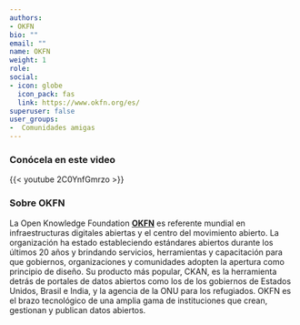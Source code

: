 ```yaml
---
authors:
- OKFN
bio: ""
email: ""
name: OKFN
weight: 1
role: 
social:
- icon: globe
  icon_pack: fas
  link: https://www.okfn.org/es/
superuser: false
user_groups:
-  Comunidades amigas
---
```


### Conócela en este video

{{< youtube 2C0YnfGmrzo >}} 

### Sobre OKFN

La Open Knowledge Foundation **[OKFN](https://www.okfn.org/es/)** es referente mundial en infraestructuras digitales abiertas y el centro del movimiento abierto. La organización ha estado estableciendo estándares abiertos durante los últimos 20 años y brindando servicios, herramientas y capacitación para que gobiernos, organizaciones y comunidades adopten la apertura como principio de diseño. Su producto más popular, CKAN, es la herramienta detrás de portales de datos abiertos como los de los gobiernos de Estados Unidos, Brasil e India, y la agencia de la ONU para los refugiados. OKFN es el brazo tecnológico de una amplia gama de instituciones que crean, gestionan y publican datos abiertos.

